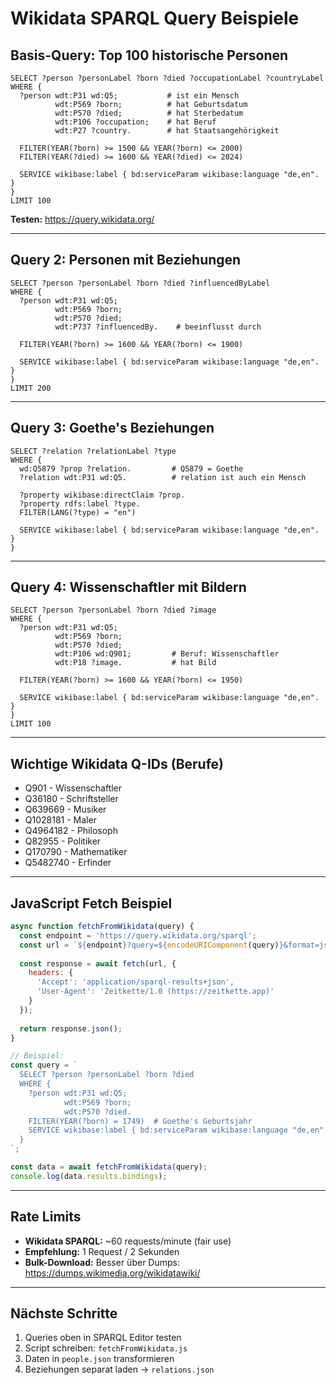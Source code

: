 # Wikidata SPARQL Query Beispiele

## Basis-Query: Top 100 historische Personen

```sparql
SELECT ?person ?personLabel ?born ?died ?occupationLabel ?countryLabel
WHERE {
  ?person wdt:P31 wd:Q5;           # ist ein Mensch
          wdt:P569 ?born;          # hat Geburtsdatum
          wdt:P570 ?died;          # hat Sterbedatum
          wdt:P106 ?occupation;    # hat Beruf
          wdt:P27 ?country.        # hat Staatsangehörigkeit
  
  FILTER(YEAR(?born) >= 1500 && YEAR(?born) <= 2000)
  FILTER(YEAR(?died) >= 1600 && YEAR(?died) <= 2024)
  
  SERVICE wikibase:label { bd:serviceParam wikibase:language "de,en". }
}
LIMIT 100
```

**Testen:** https://query.wikidata.org/

---

## Query 2: Personen mit Beziehungen

```sparql
SELECT ?person ?personLabel ?born ?died ?influencedByLabel
WHERE {
  ?person wdt:P31 wd:Q5;
          wdt:P569 ?born;
          wdt:P570 ?died;
          wdt:P737 ?influencedBy.    # beeinflusst durch
  
  FILTER(YEAR(?born) >= 1600 && YEAR(?born) <= 1900)
  
  SERVICE wikibase:label { bd:serviceParam wikibase:language "de,en". }
}
LIMIT 200
```

---

## Query 3: Goethe's Beziehungen

```sparql
SELECT ?relation ?relationLabel ?type
WHERE {
  wd:Q5879 ?prop ?relation.         # Q5879 = Goethe
  ?relation wdt:P31 wd:Q5.          # relation ist auch ein Mensch
  
  ?property wikibase:directClaim ?prop.
  ?property rdfs:label ?type.
  FILTER(LANG(?type) = "en")
  
  SERVICE wikibase:label { bd:serviceParam wikibase:language "de,en". }
}
```

---

## Query 4: Wissenschaftler mit Bildern

```sparql
SELECT ?person ?personLabel ?born ?died ?image
WHERE {
  ?person wdt:P31 wd:Q5;
          wdt:P569 ?born;
          wdt:P570 ?died;
          wdt:P106 wd:Q901;         # Beruf: Wissenschaftler
          wdt:P18 ?image.           # hat Bild
  
  FILTER(YEAR(?born) >= 1600 && YEAR(?born) <= 1950)
  
  SERVICE wikibase:label { bd:serviceParam wikibase:language "de,en". }
}
LIMIT 100
```

---

## Wichtige Wikidata Q-IDs (Berufe)

- Q901 - Wissenschaftler
- Q36180 - Schriftsteller
- Q639669 - Musiker
- Q1028181 - Maler
- Q4964182 - Philosoph
- Q82955 - Politiker
- Q170790 - Mathematiker
- Q5482740 - Erfinder

---

## JavaScript Fetch Beispiel

```javascript
async function fetchFromWikidata(query) {
  const endpoint = 'https://query.wikidata.org/sparql';
  const url = `${endpoint}?query=${encodeURIComponent(query)}&format=json`;
  
  const response = await fetch(url, {
    headers: {
      'Accept': 'application/sparql-results+json',
      'User-Agent': 'Zeitkette/1.0 (https://zeitkette.app)'
    }
  });
  
  return response.json();
}

// Beispiel:
const query = `
  SELECT ?person ?personLabel ?born ?died
  WHERE {
    ?person wdt:P31 wd:Q5;
            wdt:P569 ?born;
            wdt:P570 ?died.
    FILTER(YEAR(?born) = 1749)  # Goethe's Geburtsjahr
    SERVICE wikibase:label { bd:serviceParam wikibase:language "de,en". }
  }
`;

const data = await fetchFromWikidata(query);
console.log(data.results.bindings);
```

---

## Rate Limits

- **Wikidata SPARQL:** ~60 requests/minute (fair use)
- **Empfehlung:** 1 Request / 2 Sekunden
- **Bulk-Download:** Besser über Dumps: https://dumps.wikimedia.org/wikidatawiki/

---

## Nächste Schritte

1. Queries oben in SPARQL Editor testen
2. Script schreiben: `fetchFromWikidata.js`
3. Daten in `people.json` transformieren
4. Beziehungen separat laden → `relations.json`

